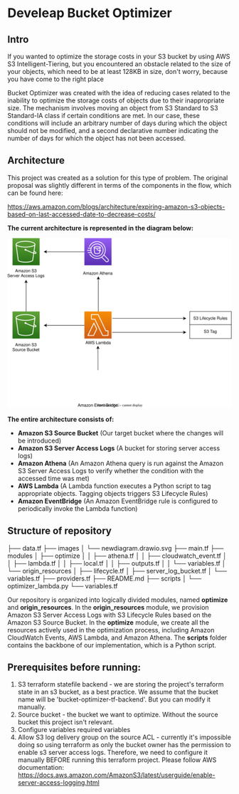 # Develeap Bucket Optimizer
## Intro

If you wanted to optimize the storage costs in your S3 bucket by using AWS S3 Intelligent-Tiering, but you encountered an obstacle related to the size of your objects, which need to be at least 128KB in size, don't worry, because you have come to the right place

Bucket Optimizer was created with the idea of reducing cases related to the inability to optimize the storage costs of objects due to their inappropriate size. The mechanism involves moving an object from S3 Standard to S3 Standard-IA class if certain conditions are met. In our case, these conditions will include an arbitrary number of days during which the object should not be modified, and a second declarative number indicating the number of days for which the object has not been accessed.

## Architecture

This project was created as a solution for this type of problem. The original proposal was slightly different in terms of the components in the flow, which can be found here:

https://aws.amazon.com/blogs/architecture/expiring-amazon-s3-objects-based-on-last-accessed-date-to-decrease-costs/

**The current architecture is represented in the diagram below:**


![Bucket-Optimizer](./images/newdiagram.drawio.svg)

**The entire architecture consists of:**

- **Amazon S3 Source Bucket** (Our target bucket where the changes will be introduced)
- **Amazon S3 Server Access Logs** (A bucket for storing server access logs)
- **Amazon Athena** (An Amazon Athena query is run against the Amazon S3 Server Access Logs to verify whether the condition with the accessed time was met)
- **AWS Lambda** (A Lambda function executes a Python script to tag appropriate objects. Tagging objects triggers S3 Lifecycle Rules)
- **Amazon EventBridge** (An Amazon EventBridge rule is configured to periodically invoke the Lambda function)

## Structure of repository

├── data.tf
├── images
│   └── newdiagram.drawio.svg
├── main.tf
├── modules
│   ├── optimize
│   │   ├── athena.tf
│   │   ├── cloudwatch_event.tf
│   │   ├── lambda.tf
│   │   ├── local.tf
│   │   ├── outputs.tf
│   │   └── variables.tf
│   └── origin_resources
│       ├── lifecycle.tf
│       ├── server_log_bucket.tf
│       └── variables.tf
├── providers.tf
├── README.md
├── scripts
│   └── optimizer_lambda.py
└── variables.tf

Our repository is organized into logically divided modules, named **optimize** and **origin_resources**. In the **origin_resources** module, we provision Amazon S3 Server Access Logs with S3 Lifecycle Rules based on the Amazon S3 Source Bucket. In the **optimize** module, we create all the resources actively used in the optimization process, including Amazon CloudWatch Events, AWS Lambda, and Amazon Athena. The **scripts** folder contains the backbone of our implementation, which is a Python script.

## Prerequisites before running:
 1. S3 terraform statefile backend - we are storing the project's terraform state in an s3 bucket, as a best practice. We assume that the bucket name will be 'bucket-optimizer-tf-backend'. But you can modify it manually.
 2. Source bucket - the bucket we want to optimize. Without the source bucket this project isn't relevant.
 3. Configure variables required variables
 4. Allow S3 log delivery group on the source ACL - currently it's impossible doing so using terraform as only the bucket owner has the permission to enable s3 server access logs. Therefore, we need to configure it manually BEFORE running this terraform project. Please follow AWS documentation: https://docs.aws.amazon.com/AmazonS3/latest/userguide/enable-server-access-logging.html
